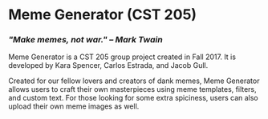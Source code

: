 # Meme Generator (CST 205)
### *"Make memes, not war." – Mark Twain*
Meme Generator is a CST 205 group project created in Fall 2017. It is developed by Kara Spencer, Carlos Estrada, and Jacob Gull.

Created for our fellow lovers and creators of dank memes, Meme Generator allows users to craft their own masterpieces using meme templates, filters, and custom text. For those looking for some extra spiciness, users can also upload their own meme images as well.
